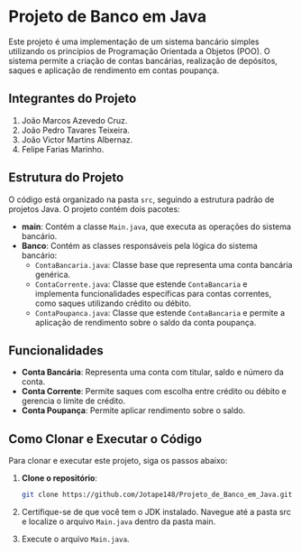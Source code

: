 # Projeto de Banco em Java

Este projeto é uma implementação de um sistema bancário simples utilizando os princípios de Programação Orientada a Objetos (POO). O sistema permite a criação de contas bancárias, realização de depósitos, saques e aplicação de rendimento em contas poupança.

## Integrantes do Projeto

1. João Marcos Azevedo Cruz.
2. João Pedro Tavares Teixeira.
3. João Victor Martins Albernaz.
4. Felipe Farias Marinho.

## Estrutura do Projeto

O código está organizado na pasta `src`, seguindo a estrutura padrão de projetos Java. O projeto contém dois pacotes:

- **main**: Contém a classe `Main.java`, que executa as operações do sistema bancário.
- **Banco**: Contém as classes responsáveis pela lógica do sistema bancário:
  - `ContaBancaria.java`: Classe base que representa uma conta bancária genérica.
  - `ContaCorrente.java`: Classe que estende `ContaBancaria` e implementa funcionalidades específicas para contas correntes, como saques utilizando crédito ou débito.
  - `ContaPoupanca.java`: Classe que estende `ContaBancaria` e permite a aplicação de rendimento sobre o saldo da conta poupança.

## Funcionalidades

- **Conta Bancária**: Representa uma conta com titular, saldo e número da conta.
- **Conta Corrente**: Permite saques com escolha entre crédito ou débito e gerencia o limite de crédito.
- **Conta Poupança**: Permite aplicar rendimento sobre o saldo.

## Como Clonar e Executar o Código

Para clonar e executar este projeto, siga os passos abaixo:

1. **Clone o repositório**:
   ```bash
   git clone https://github.com/Jotape148/Projeto_de_Banco_em_Java.git

2. Certifique-se de que você tem o JDK instalado. Navegue até a pasta src e localize o arquivo `Main.java` dentro da pasta main.

3. Execute o arquivo `Main.java`.
